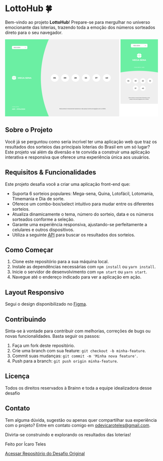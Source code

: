 # LottoHub 🍀

Bem-vindo ao projeto **LottoHub**! Prepare-se para mergulhar no universo emocionante das loterias, trazendo toda a emoção dos números sorteados direto para o seu navegador.

![LottoHub](public/images/lottohub.png)

## Sobre o Projeto

Você já se perguntou como seria incrível ter uma aplicação web que traz os resultados dos sorteios das principais loterias do Brasil em um só lugar? Este projeto vai além da diversão e te convida a construir uma aplicação interativa e responsiva que oferece uma experiência única aos usuários.

## Requisitos & Funcionalidades

Este projeto desafia você a criar uma aplicação front-end que:

- Suporta 6 sorteios populares: Mega-sena, Quina, Lotofácil, Lotomania, Timemania e Dia de sorte.
- Oferece um combo-box/select intuitivo para mudar entre os diferentes sorteios.
- Atualiza dinamicamente o tema, número do sorteio, data e os números sorteados conforme a seleção.
- Garante uma experiência responsiva, ajustando-se perfeitamente a celulares e outros dispositivos.
- Utiliza a seguinte [API](https://brainn-api-loterias.herokuapp.com/) para buscar os resultados dos sorteios.

## Como Começar

1. Clone este repositório para a sua máquina local.
2. Instale as dependências necessárias com `npm install` ou `yarn install`.
3. Inicie o servidor de desenvolvimento com `npm start` ou `yarn start`.
4. Navegue até o endereço indicado para ver a aplicação em ação.

## Layout Responsivo

Segui o design disponibilizado no [Figma](https://www.figma.com/file/H2qrYBCFMf4didYmxRwTxP/Brainn-Frontend-Challenge).

## Contribuindo

Sinta-se à vontade para contribuir com melhorias, correções de bugs ou novas funcionalidades. Basta seguir os passos:

1. Faça um fork deste repositório.
2. Crie uma branch com sua feature: `git checkout -b minha-feature`.
3. Commit suas mudanças: `git commit -m 'Minha nova feature'`.
4. Push para a branch: `git push origin minha-feature`.

## Licença

Todos os direitos reservados à Brainn e toda a equipe idealizadora desse desafio

## Contato

Tem alguma dúvida, sugestão ou apenas quer compartilhar sua experiência com o projeto? Entre em contato comigo em [odevicaroteles@gmail.com](mailto:odevicaroteles@gmail.com).

Divirta-se construindo e explorando os resultados das loterias!

Feito por Ícaro Teles

[Acessar Repositório do Desafio Original](https://github.com/brainnco-exs/readme-frontend.git)
